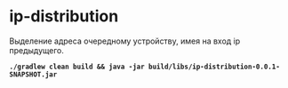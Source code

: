 # ip-distribution
Выделение адреса очередному устройству, имея на вход ip предыдущего.

**`./gradlew clean build && java -jar build/libs/ip-distribution-0.0.1-SNAPSHOT.jar`**
